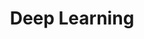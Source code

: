 ---
# Page settings
layout: homepage
keywords:

# Hero section
title: Deep Learning
description:

# Grid navigation

---